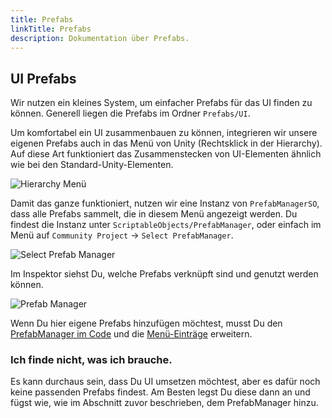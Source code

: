 ```yaml
---
title: Prefabs
linkTitle: Prefabs
description: Dokumentation über Prefabs.
---
```


## UI Prefabs

Wir nutzen ein kleines System, um einfacher Prefabs für das UI finden zu können.
Generell liegen die Prefabs im Ordner `Prefabs/UI`.

Um komfortabel ein UI zusammenbauen zu können, integrieren wir unsere eigenen Prefabs auch in das Menü von Unity (Rechtsklick in der Hierarchy).
Auf diese Art funktioniert das Zusammenstecken von UI-Elementen ähnlich wie bei den Standard-Unity-Elementen.

![Hierarchy Menü](assets/hierarchy-menu.png)

Damit das ganze funktioniert, nutzen wir eine Instanz von `PrefabManagerSO`, dass alle Prefabs sammelt, die in diesem Menü angezeigt werden.
Du findest die Instanz unter `ScriptableObjects/PrefabManager`, oder einfach im Menü auf `Community Project` -> `Select PrefabManager`.

![Select Prefab Manager](assets/select-prefab-manager.png)

Im Inspektor siehst Du, welche Prefabs verknüpft sind und genutzt werden können.

![Prefab Manager](assets/prefab-manager.png)

Wenn Du hier eigene Prefabs hinzufügen möchtest, musst Du den [PrefabManager im Code](https://github.com/BoundfoxStudios/fairy-tale-defender/blob/develop/FairyTaleDefender/Assets/_Game/Scripts/Runtime/EditorExtensions/ScriptableObjects/PrefabManagerSO.cs) und die [Menü-Einträge](https://github.com/BoundfoxStudios/fairy-tale-defender/tree/develop/FairyTaleDefender/Assets/_Game/Scripts/Editor/Menus/GameObjectMenu) erweitern.

### Ich finde nicht, was ich brauche.

Es kann durchaus sein, dass Du UI umsetzen möchtest, aber es dafür noch keine passenden Prefabs findest.
Am Besten legst Du diese dann an und fügst wie, wie im Abschnitt zuvor beschrieben, dem PrefabManager hinzu.
